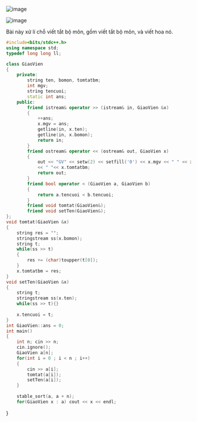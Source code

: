 ![image](https://github.com/Llam-a/Practice_Cpp/assets/115911041/fc38a233-6d4f-43e4-a28c-941f6b491abd)

![image](https://github.com/Llam-a/Practice_Cpp/assets/115911041/ae5ac766-9350-4e3d-8101-bf1c650aa697)

Bài này xử lí chỗ viết tắt bộ môn, gồm viết tắt bộ môn, và viết hoa nó.

```cpp
#include<bits/stdc++.h>
using namespace std;
typedef long long ll;

class GiaoVien
{
    private:
        string ten, bomon, tomtatbm;
        int mgv;
        string tencuoi;
        static int ans;
    public:
        friend istream& operator >> (istream& in, GiaoVien &x)
        {
            ++ans;
            x.mgv = ans;
            getline(in, x.ten);
            getline(in, x.bomon);
            return in;
        }
        friend ostream& operator << (ostream& out, GiaoVien x)
        {
            out << "GV" << setw(2) << setfill('0') << x.mgv << " " << x.ten 
            << " "<< x.tomtatbm;
            return out;
        }
        friend bool operator < (GiaoVien a, GiaoVien b)
        {
            return a.tencuoi < b.tencuoi;
        }
        friend void tomtat(GiaoVien&);
        friend void setTen(GiaoVien&);
};
void tomtat(GiaoVien &x)
{
    string res = "";
    stringstream ss(x.bomon);
    string t;
    while(ss >> t)
    {
        res += (char)toupper(t[0]);
    }
    x.tomtatbm = res;
}
void setTen(GiaoVien &x)
{
    string t;
    stringstream ss(x.ten);
    while(ss >> t){}
    
    x.tencuoi = t;
}
int GiaoVien::ans = 0;
int main()
{
    int n; cin >> n;
    cin.ignore();
    GiaoVien a[n];
    for(int i = 0 ; i < n ; i++)
    {
        cin >> a[i];
        tomtat(a[i]);
        setTen(a[i]);
    }
    
    stable_sort(a, a + n);
    for(GiaoVien x : a) cout << x << endl;
```
}
